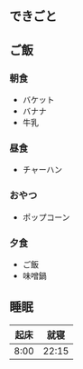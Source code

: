 ## できごと
## ご飯
### 朝食
- バケット
- バナナ
- 牛乳
### 昼食
- チャーハン
### おやつ
- ポップコーン
### 夕食
- ご飯
- 味噌鍋
## 睡眠
|起床|就寝|
|-|-|
|8:00|22:15|